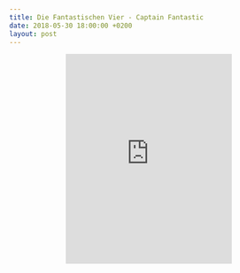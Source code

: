 ```yaml
---
title: Die Fantastischen Vier - Captain Fantastic
date: 2018-05-30 18:00:00 +0200
layout: post
---
```

<center>
<iframe src="https://open.spotify.com/embed/album/7bRH54aWEyOaz0gGJYK8um" width="300" height="380" frameborder="0" allowtransparency="true"></iframe>
</center>